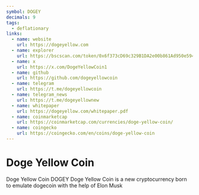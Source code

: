 ```yaml
---
symbol: DOGEY
decimals: 9
tags:
  - deflationary
links:
  - name: website
    url: https://dogeyellow.com
  - name: explorer
    url: https://bscscan.com/token/0x6f373cD69c329B1DA2e00b861Ad950e59454aa18
  - name: x
    url: https://x.com/DogeYellowCoin1
  - name: github
    url: https://github.com/dogeyellowcoin
  - name: telegram
    url: https://t.me/dogeyellowcoin
  - name: telegram_news
    url: https://t.me/dogeyellownew
  - name: whitepaper
    url: https://dogeyellow.com/whitepaper.pdf
  - name: coinmarketcap
    url: https://coinmarketcap.com/currencies/doge-yellow-coin/
  - name: coingecko
    url: https://coingecko.com/en/coins/doge-yellow-coin
---
```


# Doge Yellow Coin

Doge Yellow Coin DOGEY Doge Yellow Coin is a new cryptocurrency born to emulate dogecoin with the help of Elon Musk
